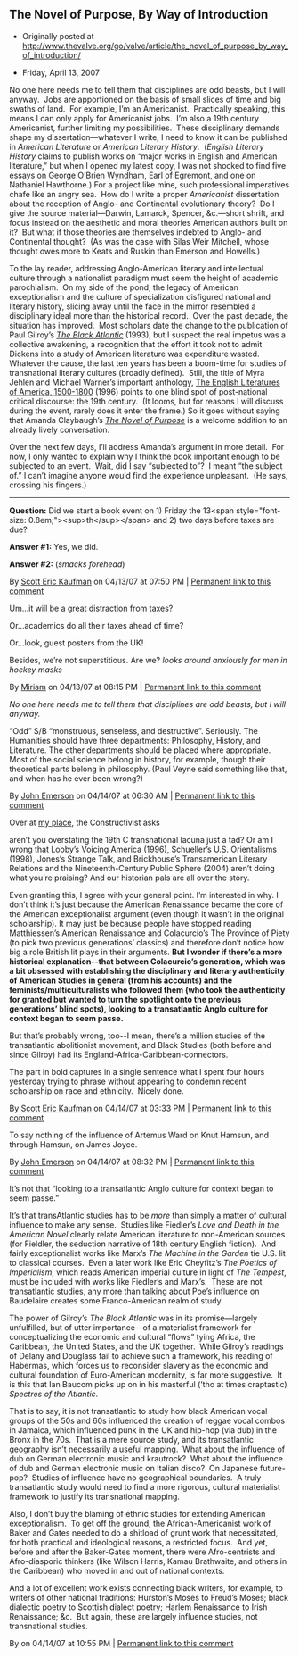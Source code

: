 ## The Novel of Purpose, By Way of Introduction

 * Originally posted at http://www.thevalve.org/go/valve/article/the_novel_of_purpose_by_way_of_introduction/

* Friday, April 13, 2007 

No one here needs me to tell them that disciplines are odd beasts, but I will anyway.  Jobs are apportioned on the basis of small slices of time and big swaths of land.  For example, I’m an Americanist.  Practically speaking, this means I can only apply for Americanist jobs.  I’m also a 19th century Americanist, further limiting my possibilities.  These disciplinary demands shape my dissertation—whatever I write, I need to know it can be published in _American Literature_ or _American Literary History_.  (_English Literary History_ claims to publish works on “major works in English and American literature,” but when I opened my latest copy, I was not shocked to find five essays on George O’Brien Wyndham, Earl of Egremont, and one on Nathaniel Hawthorne.)  For a project like mine, such professional imperatives chafe like an angry sea.  How do I write a proper _Americanist_ dissertation about the reception of Anglo- and Continental evolutionary theory?  Do I give the source material—Darwin, Lamarck, Spencer, &c.—short shrift, and focus instead on the aesthetic and moral theories American authors built on it?  But what if those theories are themselves indebted to Anglo- and Continental thought?  (As was the case with Silas Weir Mitchell, whose thought owes more to Keats and Ruskin than Emerson and Howells.)  

To the lay reader, addressing Anglo-American literary and intellectual culture through a nationalist paradigm must seem the height of academic parochialism.  On my side of the pond, the legacy of American exceptionalism and the culture of specialization disfigured national and literary history, slicing away until the face in the mirror resembled a disciplinary ideal more than the historical record.  Over the past decade, the situation has improved.  Most scholars date the change to the publication of Paul Gilroy’s [_The Black Atlantic_](http://www.amazon.com/exec/obidos/ASIN/0674076060/diesekoschmar-20) (1993), but I suspect the real impetus was a collective awakening, a recognition that the effort it took not to admit Dickens into a study of American literature was expenditure wasted.  Whatever the cause, the last ten years has been a boom-time for studies of transnational literary cultures (broadly defined).  Still, the title of Myra Jehlen and Michael Warner’s important anthology, [The English Literatures of America, 1500-1800](http://www.amazon.com/exec/obidos/ASIN/0415919037/diesekoschmar-20) (1996) points to one blind spot of post-national critical discourse: the 19th century.  (It looms, but for reasons I will discuss during the event, rarely does it enter the frame.)  So it goes without saying that Amanda Claybaugh’s [_The Novel of Purpose_](http://www.amazon.com/exec/obidos/ASIN/0801444802/diesekoschmar-20) is a welcome addition to an already lively conversation.  

Over the next few days, I’ll address Amanda’s argument in more detail.  For now, I only wanted to explain why I think the book important enough to be subjected to an event.  Wait, did I say “subjected to”?  I meant “the subject of.”  I can’t imagine anyone would find the experience unpleasant.  (He says, crossing his fingers.)

---

**Question:** Did we start a book event on 1) Friday the 13&lt;span style="font-size: 0.8em;"&gt;&lt;sup&gt;th&lt;/sup&gt;&lt;/span&gt; and 2) two days before taxes are due?

**Answer #1:** Yes, we did.

**Answer #2:** (_smacks forehead_)

By [Scott Eric Kaufman](http://acephalous.typepad.com) on 04/13/07 at 07:50 PM | [Permanent link to this comment](http://www.thevalve.org/go/valve/article/the_novel_of_purpose_by_way_of_introduction/#15363)
[]()

Um...it will be a great distraction from taxes? 

Or...academics do all their taxes ahead of time? 

Or...look, guest posters from the UK!

Besides, we’re not superstitious. Are we? *looks around anxiously for men in hockey masks*

By [Miriam](http://littleprofessor.typepad.com) on 04/13/07 at 08:15 PM | [Permanent link to this comment](http://www.thevalve.org/go/valve/article/the_novel_of_purpose_by_way_of_introduction/#15365)
[]()

_No one here needs me to tell them that disciplines are odd beasts, but I will anyway._

“Odd” S/B “monstruous, senseless, and destructive”. Seriously. The Humanities should have three departments: Philosophy, History, and Literature. The other departments should be placed where appropriate. Most of the social science belong in history, for example, though their theoretical parts belong in philosophy. (Paul Veyne said something like that, and when has he ever been wrong?)

By [John Emerson](http://www.idiocentrism.com) on 04/14/07 at 06:30 AM | [Permanent link to this comment](http://www.thevalve.org/go/valve/article/the_novel_of_purpose_by_way_of_introduction/#15372)
[]()

Over at [my place](http://acephalous.typepad.com/acephalous/2007/04/the_novel_of_pu.html#comment-66417520), the Constructivist asks

aren’t you overstating the 19th C transnational lacuna just a tad? Or am I wrong that Looby’s Voicing America (1996), Schueller’s U.S. Orientalisms (1998), Jones’s Strange Talk, and Brickhouse’s Transamerican Literary Relations and the Nineteenth-Century Public Sphere (2004) aren’t doing what you’re praising? And our historian pals are all over the story.

Even granting this, I agree with your general point. I’m interested in why. I don’t think it’s just because the American Renaissance became the core of the American exceptionalist argument (even though it wasn’t in the original scholarship). It may just be because people have stopped reading Matthiessen’s American Renaissance and Colacurcio’s The Province of Piety (to pick two previous generations’ classics) and therefore don’t notice how big a role British lit plays in their arguments. **But I wonder if there’s a more historical explanation--that between Colacurcio’s generation, which was a bit obsessed with establishing the disciplinary and literary authenticity of American Studies in general (from his accounts) and the feminists/multiculturalists who followed them (who took the authenticity for granted but wanted to turn the spotlight onto the previous generations’ blind spots), looking to a transatlantic Anglo culture for context began to seem passe.**

But that’s probably wrong, too--I mean, there’s a million studies of the transatlantic abolitionist movement, and Black Studies (both before and since Gilroy) had its England-Africa-Caribbean-connectors.

The part in bold captures in a single sentence what I spent four hours yesterday trying to phrase without appearing to condemn recent scholarship on race and ethnicity.  Nicely done.

By [Scott Eric Kaufman](http://acephalous.typepad.com) on 04/14/07 at 03:33 PM | [Permanent link to this comment](http://www.thevalve.org/go/valve/article/the_novel_of_purpose_by_way_of_introduction/#15389)
[]()

To say nothing of the influence of Artemus Ward on Knut Hamsun, and through Hamsun, on James Joyce.

By [John Emerson](http://www.idiocentrism.com) on 04/14/07 at 08:32 PM | [Permanent link to this comment](http://www.thevalve.org/go/valve/article/the_novel_of_purpose_by_way_of_introduction/#15392)
[]()

It’s not that “looking to a transatlantic Anglo culture for context began to seem passe.”

It’s that transAtlantic studies has to be *more* than simply a matter of cultural influence to make any sense.  Studies like Fiedler’s *Love and Death in the American Novel* clearly relate American literature to non-American sources (for Fieldler, the seduction narrative of 18th century English fiction).  And fairly exceptionalist works like Marx’s *The Machine in the Garden* tie U.S. lit to classical courses.  Even a later work like Eric Cheyfitz’s *The Poetics of Imperialism*, which reads American imperial culture in light of *The Tempest*, must be included with works like Fiedler’s and Marx’s.  These are not transatlantic studies, any more than talking about Poe’s influence on Baudelaire creates some Franco-American realm of study.

The power of Gilroy’s *The Black Atlantic* was in its promise—largely unfulfilled, but of utter importance—of a materialist framework for conceptualizing the economic and cultural “flows” tying Africa, the Caribbean, the United States, and the UK together.  While Gilroy’s readings of Delany and Douglass fail to achieve such a framework, his reading of Habermas, which forces us to reconsider slavery as the economic and cultural foundation of Euro-American modernity, is far more suggestive.  It is this that Ian Baucom picks up on in his masterful (’tho at times craptastic) *Spectres of the Atlantic*.  

That is to say, it is not transatlantic to study how black American vocal groups of the 50s and 60s influenced the creation of reggae vocal combos in Jamaica, which influenced punk in the UK and hip-hop (via dub) in the Bronx in the 70s.  That is a mere source study, and its transatlantic geography isn’t necessarily a useful mapping.  What about the influence of dub on German electronic music and krautrock?  What about the influence of dub and German electronic music on Italian disco?  On Japanese future-pop?  Studies of influence have no geographical boundaries.  A truly transatlantic study would need to find a more rigorous, cultural materialist framework to justify its transnational mapping.

Also, I don’t buy the blaming of ethnic studies for extending American exceptionalism.  To get off the ground, the African-Americanist work of Baker and Gates needed to do a shitload of grunt work that necessitated, for both practical and ideological reasons, a restricted focus.  And yet, before and after the Baker-Gates moment, there were Afro-centrists and Afro-diasporic thinkers (like Wilson Harris, Kamau Brathwaite, and others in the Caribbean) who moved in and out of national contexts.  

And a lot of excellent work exists connecting black writers, for example, to writers of other national traditions: Hurston’s Moses to Freud’s Moses; black dialectic poetry to Scottish dialect poetry; Harlem Renaissance to Irish Renaissance; &c.  But again, these are largely influence studies, not transnational studies.

By  on 04/14/07 at 10:55 PM | [Permanent link to this comment](http://www.thevalve.org/go/valve/article/the_novel_of_purpose_by_way_of_introduction/#15395)

